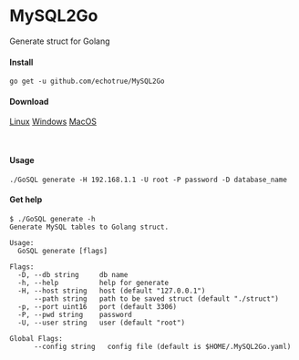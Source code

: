# MySQL2Go
Generate struct for Golang


#### Install

```shell script
go get -u github.com/echotrue/MySQL2Go
```

#### Download
[Linux](https://github.com/echotrue/MySQL2Go/releases/download/v0.1-alpha/GoSQL_linux.zip)
[Windows](https://github.com/echotrue/MySQL2Go/releases/download/v0.1-alpha/GoSQL_windows.zip)
[MacOS](https://github.com/echotrue/MySQL2Go/releases/download/v0.1-alpha/GoSQL_mac.zip)


​    
#### Usage
```shell script
./GoSQL generate -H 192.168.1.1 -U root -P password -D database_name
```

#### Get help
```shell script
$ ./GoSQL generate -h
Generate MySQL tables to Golang struct.

Usage:
  GoSQL generate [flags]

Flags:
  -D, --db string     db name
  -h, --help          help for generate
  -H, --host string   host (default "127.0.0.1")
      --path string   path to be saved struct (default "./struct")
  -p, --port uint16   port (default 3306)
  -P, --pwd string    password
  -U, --user string   user (default "root")

Global Flags:
      --config string   config file (default is $HOME/.MySQL2Go.yaml)

```